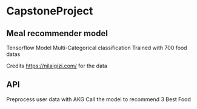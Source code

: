 # CapstoneProject

## Meal recommender model

Tensorflow Model
Multi-Categorical classification
Trained with 700 food datas

Credits https://nilaigizi.com/ for the data

## API

Preprocess user data with AKG
Call the model to recommend 3 Best Food
